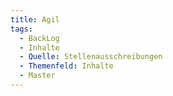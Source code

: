 ```yaml
---
title: Agil
tags:
  - BackLog
  - Inhalte
  - Quelle: Stellenausschreibungen
  - Themenfeld: Inhalte
  - Master
---
```

